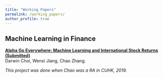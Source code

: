 ```yaml
---
title: "Working Papers"
permalink: /working_papers/
author_profile: true
---
```


## Machine Learning in Finance

<b>[Alpha Go Everywhere: Machine Learning and International Stock Returns (Submitted)](http://pkuzc.github.io/drafts/AlphaGoEverywhere2019)</b> <br>Darwin Choi, Wenxi Jiang, Chao Zhang.

<i>This project was done when Chao was a RA in CUHK, 2019.</i>

